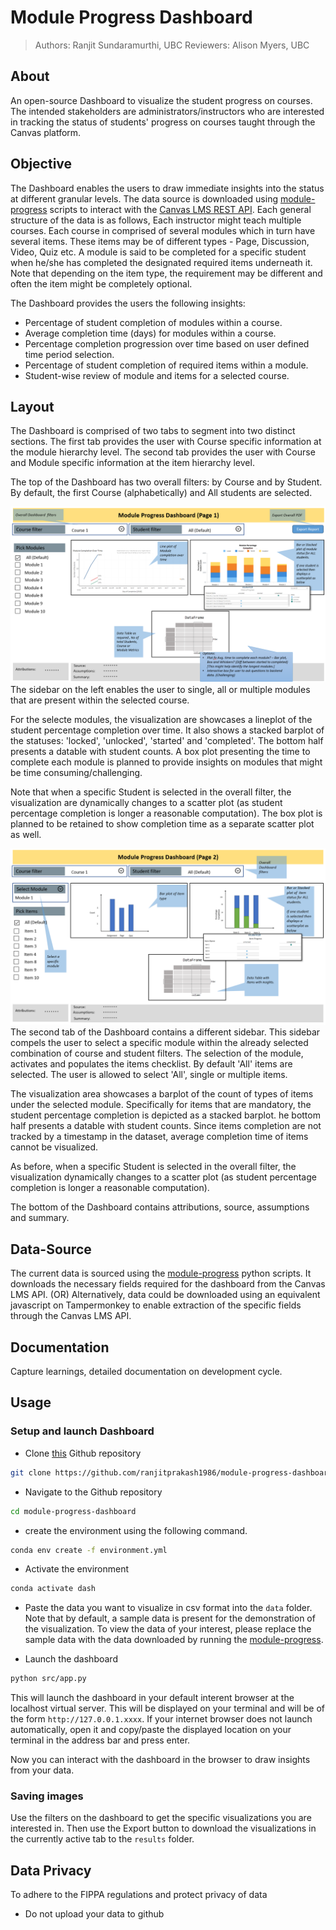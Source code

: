 # Module Progress Dashboard
>
> Authors: Ranjit Sundaramurthi, UBC
> Reviewers: Alison Myers, UBC

## About

An open-source Dashboard to visualize the student progress on courses. The intended stakeholders are administrators/instructors who are interested in tracking the status of students' progress on courses taught through the Canvas platform. 


## Objective
The Dashboard enables the users to draw immediate insights into the status at different granular levels. The data source is downloaded using [module-progress](https://github.com/saud-learning-services/module-progress) scripts to interact with the [Canvas LMS REST API](https://canvas.instructure.com/doc/api/index.html). Each general structure of the data is as follows, Each instructor might teach multiple courses. Each course in comprised of several modules which in turn have several items. These items may be of different types - Page, Discussion, Video, Quiz etc. A module is said to be completed for a specific student when he/she has completed the designated required items underneath it. Note that depending on the item type, the requirement may be different and often the item might be completely optional.

The Dashboard provides the users the following insights:

* Percentage of student completion of modules within a course.
* Average completion time (days) for modules within a course.
* Percentage completion progression over time based on user defined time period selection.
* Percentage of student completion of required items within a module.
* Student-wise review of module and items for a selected course.

## Layout

The Dashboard is comprised of two tabs to segment into two distinct sections. The first tab provides the user with Course specific information at the module hierarchy level. The second tab provides the user with Course and Module specific information at the item hierarchy level.

The top of the Dashboard has two overall filters: by Course and by Student. By default, the first Course (alphabetically) and All students are selected.

![Dashboard_tab1](/img/dashboard_pg1.PNG)
The sidebar on the left enables the user to single, all or multiple modules that are present within the selected course.

For the selecte modules, the visualization are showcases a lineplot of the student percentage completion over time. It also shows a stacked barplot of the statuses: 'locked', 'unlocked', 'started' and 'completed'. The bottom half presents a datable with student counts. A box plot presenting the time to complete each module is planned to provide insights on modules that might be time consuming/challenging.

Note that when a specific Student is selected in the overall filter, the visualization are dynamically changes to a scatter plot (as student percentage completion is longer a reasonable computation). The box plot is planned to be retained to show completion time as a separate scatter plot as well.

![Dashboard_tab2](/img/dashboard_pg2.PNG)
The second tab of the Dashboard contains a different sidebar. This sidebar compels the user to select a specific module within the already selected combination of course and student filters. The selection of the module, activates and populates the items checklist. By default 'All' items are selected. The user is allowed to select 'All', single or multiple items.

The visualization area showcases a barplot of the count of types of items under the selected module. Specifically for items that are mandatory, the student percentage completion is depicted as a stacked barplot. he bottom half presents a datable with student counts. Since items completion are not tracked by a timestamp in the dataset, average completion time of items cannot be visualized.

As before, when a specific Student is selected in the overall filter, the visualization dynamically changes to a scatter plot (as student percentage completion is longer a reasonable computation).

The bottom of the Dashboard contains attributions, source, assumptions and summary.

## Data-Source

The current data is sourced using the [module-progress](https://github.com/saud-learning-services/module-progress) python scripts. It downloads the necessary fields required for the dashboard from the Canvas LMS API.
(OR)
Alternatively, data could be downloaded using an equivalent javascript on Tampermonkey to enable extraction of the specific fields through the Canvas LMS API.

## Documentation

Capture learnings, detailed documentation on development cycle.

## Usage

### Setup and launch Dashboard
* Clone [this](https://github.com/ranjitprakash1986/module-progress-dashboard) Github repository
```bash
git clone https://github.com/ranjitprakash1986/module-progress-dashboard.git
```

* Navigate to the Github repository
```bash
cd module-progress-dashboard
```

* create the environment using the following command.
```bash
conda env create -f environment.yml
```
* Activate the environment
```bash
conda activate dash
```

* Paste the data you want to visualize in csv format into the `data` folder. 
Note that by default, a sample data is present for the demonstration of the visualization. To view the data of your interest, please replace the sample data with the data downloaded by running the [module-progress](https://github.com/saud-learning-services/module-progress).

* Launch the dashboard
```bash
python src/app.py
```

This will launch the dashboard in your default interent browser at the localhost virtual server. This will be displayed on your terminal and will be of the form `http://127.0.0.1.xxxx`. If your internet browser does not launch automatically, open it and copy/paste the displayed location on your terminal in the address bar and press enter.

Now you can interact with the dashboard in the browser to draw insights from your data.

### Saving images
Use the filters on the dashboard to get the specific visualizations you are interested in. Then use the Export button to download the visualizations in the currently active tab to the `results` folder.

## Data Privacy
To adhere to the FIPPA regulations and protect privacy of data

* Do not upload your data to github
